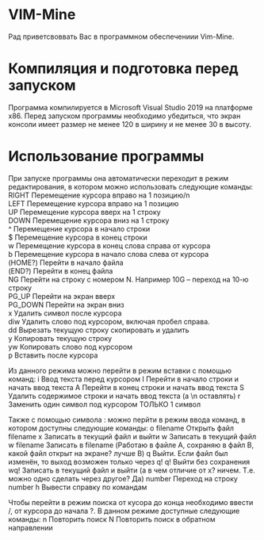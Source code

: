 # VIM-Mine
Рад приветсвоввать Вас в программном обеспечениии Vim-Mine.

# Компиляция и подготовка перед запуском
Программа компилируется в Microsoft Visual Studio 2019 на платформе x86.
Перед запуском программы необходимо убедиться, что экран консоли имеет размер не менее 120 в ширину и не менее 30 в высоту.

# Использование программы
 При запуске программы она автоматически переходит в режим редактирования, в котором можно использовать следующие команды:
<br/>RIGHT	Перемещение курсора вправо на 1 позицию/n
<br/>LEFT	Перемещение курсора вправо на 1 позицию
<br/>UP	Перемещение курсора вверх на 1 строку 
<br/>DOWN	Перемещение курсора вниз на 1 строку 
<br/>^ 	Перемещение курсора в начало строки 
<br/>$	Перемещение курсора в конец строки 
<br/>w	Перемещение курсора в конец слова справа от курсора 
<br/>b	Перемещение курсора в начало слова слева от курсора 
<br/>(HOME?)	Перейти в начало файла
<br/>(END?)	Перейти в конец файла
<br/>NG	Перейти на строку с номером N. Например 10G – переход на 10-ю строку
<br/>PG_UP	Перейти на экран вверх
<br/>PG_DOWN	Перейти на экран вниз
<br/>x	Удалить символ после курсора
<br/>diw	Удалить слово под курсором, включая пробел справа. 
<br/>dd	Вырезать текущую строку скопировать и удалить
<br/>y	Копировать текущую строку 
<br/>yw	Копировать слово под курсором 
<br/>p	Вставить после курсора
 
Из данного режима можно перейти в режим вставки с помощью команд:
i	Ввод текста перед курсором 
I	Перейти в начало строки и начать ввод текста 
A	Перейти в конец строки и начать ввод текста
S	Удалить содержимое строки и начать ввод текста (а \n оставлять)
r	Заменить один символ под курсором ТОЛЬКО 1 символ

Также с помощью символа : можно перйти в режим ввода команд, в котором доступны следующие команды:
o filename	Открыть файл filename
x	Записать в текущий файл и выйти
w	Записать в текущий файл
w filename	Записать в filename (Работаю в файле А, сохраняю в файл В, какой файл открыт на экране? лучше В)
q	Выйти. Если файл был изменён, то выход возможен только через q!
q!	Выйти без сохранения
wq!	Записать в текущий файл и выйти (а в чем отличие от х? ничем. Т.е. можно одно сделать через другое? Да)
number	Переход на строку number
h	Вывести справку по командам

Чтобы перейти в режим поиска от кусора до конца необходимо ввести /, от курсора до начала ?. В данном режиме доступные следующие команды:
n	Повторить поиск
N	Повторить поиск в обратном направлении


